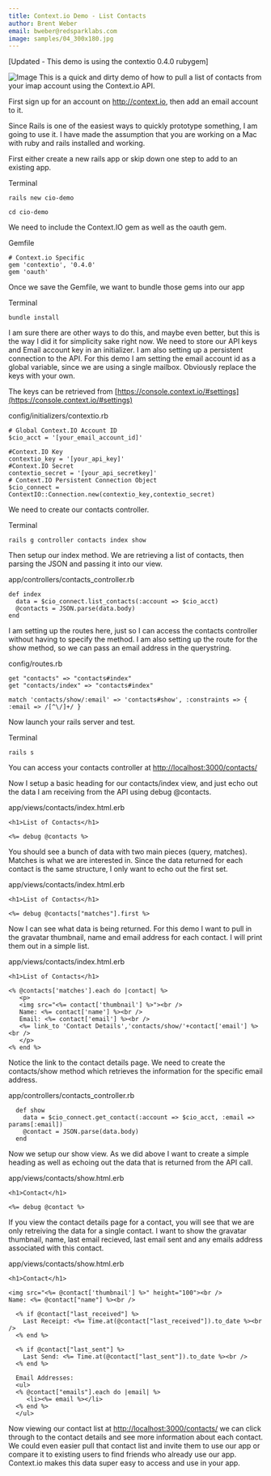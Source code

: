```yaml
---
title: Context.io Demo - List Contacts
author: Brent Weber
email: bweber@redsparklabs.com
image: samples/04_300x180.jpg
---
```


[Updated - This demo is using the contextio 0.4.0 rubygem]

<img src="/assets/samples/04_300x180.jpg" class="right" alt="Image">
This is a quick and dirty demo of how to pull a list of contacts from your imap account using the Context.io API.

First sign up for an account on http://context.io, then add an email account to it.

Since Rails is one of the easiest ways to quickly prototype something, I am going to use it.  I have made the assumption that you are working on a Mac with ruby and rails installed and working.

First either create a new rails app or skip down one step to add to an existing app.

Terminal

    rails new cio-demo

    cd cio-demo

We need to include the Context.IO gem as well as the oauth gem.

Gemfile

    # Context.io Specific
    gem 'contextio', '0.4.0'
    gem 'oauth'

Once we save the Gemfile, we want to bundle those gems into our app

Terminal

    bundle install

I am sure there are other ways to do this, and maybe even better, but this is the way I did it for simplicity sake right now.  We need to store our API keys and Email account key in an initializer.  I am also setting up a persistent connection to the API.  For this demo I am setting the email account id as a global variable, since we are using a single mailbox. Obviously replace the keys with your own.

The keys can be retrieved from [https://console.context.io/#settings](https://console.context.io/#settings)

config/initializers/contextio.rb

    # Global Context.IO Account ID
    $cio_acct = '[your_email_account_id]'

    #Context.IO Key
    contextio_key = '[your_api_key]'
    #Context.IO Secret
    contextio_secret = '[your_api_secretkey]'
    # Context.IO Persistent Connection Object
    $cio_connect = ContextIO::Connection.new(contextio_key,contextio_secret)

We need to create our contacts controller.

Terminal

    rails g controller contacts index show

Then setup our index method.  We are retrieving a list of contacts, then parsing the JSON and passing it into our view.

app/controllers/contacts_controller.rb

    def index
      data = $cio_connect.list_contacts(:account => $cio_acct)
      @contacts = JSON.parse(data.body)
    end

I am setting up the routes here, just so I can access the contacts controller without having to specify the method.  I am also setting up the route for the show method, so we can pass an email address in the querystring.

config/routes.rb

    get "contacts" => "contacts#index"
    get "contacts/index" => "contacts#index"

    match 'contacts/show/:email' => 'contacts#show', :constraints => { :email => /[^\/]+/ }

Now launch your rails server and test.

Terminal

    rails s

You can access your contacts controller at [http://localhost:3000/contacts/](http://localhost:3000/contacts/)

Now I setup a basic heading for our contacts/index view, and just echo out the data I am receiving from the API using debug @contacts.

app/views/contacts/index.html.erb

    <h1>List of Contacts</h1>

    <%= debug @contacts %>

You should see a bunch of data with two main pieces (query, matches).  Matches is what we are interested in.  Since the data returned for each contact is the same structure, I only want to echo out the first set.

app/views/contacts/index.html.erb

    <h1>List of Contacts</h1>

    <%= debug @contacts["matches"].first %>

Now I can see what data is being returned.  For this demo I want to pull in the gravatar thumbnail, name and email address for each contact.  I will print them out in a simple list.

app/views/contacts/index.html.erb

    <h1>List of Contacts</h1>

    <% @contacts['matches'].each do |contact| %>
       <p>
       <img src="<%= contact['thumbnail'] %>"><br />
       Name: <%= contact['name'] %><br />
       Email: <%= contact['email'] %><br />
       <%= link_to 'Contact Details','contacts/show/'+contact['email'] %><br />
       </p>
    <% end %>

Notice the link to the contact details page.  We need to create the contacts/show method which retrieves the information for the specific email address.

app/controllers/contacts_controller.rb

      def show
        data = $cio_connect.get_contact(:account => $cio_acct, :email => params[:email])
        @contact = JSON.parse(data.body)
      end

Now we setup our show view.  As we did above I want to create a simple heading as well as echoing out the data that is returned from the API call.

app/views/contacts/show.html.erb

    <h1>Contact</h1>

    <%= debug @contact %>

If you view the contact details page for a contact, you will see that we are only retreiving the data for a single contact.  I want to show the gravatar thumbnail, name, last email recieved, last email sent and any emails address associated with this contact.

app/views/contacts/show.html.erb

    <h1>Contact</h1>

    <img src="<%= @contact['thumbnail'] %>" height="100"><br />
    Name: <%= @contact["name"] %><br />

      <% if @contact["last_received"] %>
        Last Receipt: <%= Time.at(@contact["last_received"]).to_date %><br />
      <% end %>

      <% if @contact["last_sent"] %>
        Last Send: <%= Time.at(@contact["last_sent"]).to_date %><br />
      <% end %>

      Email Addresses:
      <ul>
      <% @contact["emails"].each do |email| %>
         <li><%= email %></li>
      <% end %>
      </ul>

Now viewing our contact list at [http://localhost:3000/contacts/](http://localhost:3000/contacts/) we can click through to the contact details and see more information about each contact.  We could even easier pull that contact list and invite them to use our app or compare it to existing users to find friends who already use our app.  Context.io makes this data super easy to access and use in your app.
